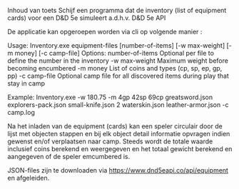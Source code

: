 Inhoud van toets
Schijf een programma dat de inventory (list of equipment cards) voor een D&D 5e simuleert a.d.h.v. D&D 5e API 

De applicatie kan opgeroepen worden via cli op volgende manier :

Usage:   Inventory.exe equipment-files [number-of-items] [-w max-weight] [-m money] [-c camp-file]
Options:
    number-of-items      Optional per file to define the number in the inventory
    -w max-weight        Maximum weight before becoming encumbered
    -m money             List of coins and types (cp, sp, ep, gp, pp)
    -c camp-file         Optional camp file for all discovered items during play that stay in camp

Example: Inventory.exe -w 180.75 -m 4gp 42sp 69cp greatsword.json explorers-pack.json small-knife.json 2 waterskin.json leather-armor.json -c camp.log


Na het inladen van de equipment (cards) kan een speler circulair door de lijst met objecten stappen en bij elk object detail informatie opvragen indien gewenst en/of verplaatsen naar camp. Steeds wordt de totale waarde inclusief coins berekend en weergegeven en het totaal gewicht berekend en aangegeven of de speler emcumbered is.



JSON-files zijn te downloaden via https://www.dnd5eapi.co/api/equipment en afgeleiden.
